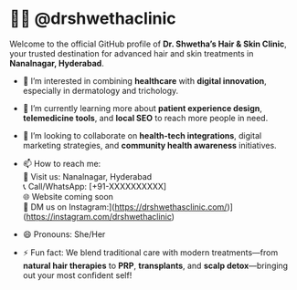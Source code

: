 # 👩‍⚕️ @drshwethaclinic

Welcome to the official GitHub profile of **Dr. Shwetha’s Hair & Skin Clinic**, your trusted destination for advanced hair and skin treatments in **Nanalnagar, Hyderabad**.

- 👀 I’m interested in combining **healthcare** with **digital innovation**, especially in dermatology and trichology.
- 🌱 I’m currently learning more about **patient experience design**, **telemedicine tools**, and **local SEO** to reach more people in need.
- 💞️ I’m looking to collaborate on **health-tech integrations**, digital marketing strategies, and **community health awareness** initiatives.
- 📫 How to reach me:  
  📍 Visit us: Nanalnagar, Hyderabad  
  📞 Call/WhatsApp: [+91-XXXXXXXXXX]  
  🌐 Website coming soon  
  📩 DM us on Instagram:](https://drshwethasclinic.com/)](https://instagram.com/drshwethaclinic)

- 😄 Pronouns: She/Her
- ⚡ Fun fact: We blend traditional care with modern treatments—from **natural hair therapies** to **PRP**, **transplants**, and **scalp detox**—bringing out your most confident self!

<!---
drshwethaclinic/drshwethaclinic is a ✨ special ✨ repository because its `README.md` (this file) appears on your GitHub profile.
You can click the Preview link to take a look at your changes.
--->

